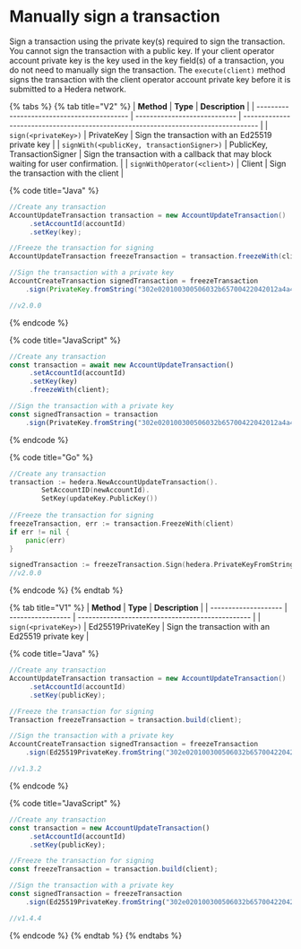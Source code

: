 # Manually sign a transaction

Sign a transaction using the private key(s) required to sign the transaction. You cannot sign the transaction with a public key. If your client operator account private key is the key used in the key field(s) of a transaction, you do not need to manually sign the transaction. The `execute(client)` method signs the transaction with the client operator account private key before it is submitted to a Hedera network.

{% tabs %}
{% tab title="V2" %}
| **Method**                                 | **Type**                     | **Description**                                                                    |
| ------------------------------------------ | ---------------------------- | ---------------------------------------------------------------------------------- |
| `sign(<privateKey>)`                       | PrivateKey                   | Sign the transaction with an Ed25519 private key                                   |
| `signWith(<publicKey, transactionSigner>)` | PublicKey, TransactionSigner | Sign the transaction with a callback that may block waiting for user confirmation. |
| `signWithOperator(<client>)`               | Client                       | Sign the transaction with the client                                               |

{% code title="Java" %}
```java
//Create any transaction
AccountUpdateTransaction transaction = new AccountUpdateTransaction()
     .setAccountId(accountId)
     .setKey(key);

//Freeze the transaction for signing
AccountUpdateTransaction freezeTransaction = transaction.freezeWith(client);

//Sign the transaction with a private key
AccountCreateTransaction signedTransaction = freezeTransaction
    .sign(PrivateKey.fromString("302e020100300506032b65700422042012a4a4add3d885bd61d7ce5cff88c5ef2d510651add00a7f64cb90de3359bc5c");

//v2.0.0    
```
{% endcode %}

{% code title="JavaScript" %}
```javascript
//Create any transaction
const transaction = await new AccountUpdateTransaction()
     .setAccountId(accountId)
     .setKey(key)
     .freezeWith(client);

//Sign the transaction with a private key
const signedTransaction = transaction
    .sign(PrivateKey.fromString("302e020100300506032b65700422042012a4a4add3d885bd61d7ce5cff88c5ef2d510651add00a7f64cb90de3359bc5c");
```
{% endcode %}

{% code title="Go" %}
```go
//Create any transaction
transaction := hedera.NewAccountUpdateTransaction().
		SetAccountID(newAccountId).
		SetKey(updateKey.PublicKey())
	
//Freeze the transaction for signing
freezeTransaction, err := transaction.FreezeWith(client)
if err != nil {
    panic(err)
}

signedTransaction := freezeTransaction.Sign(hedera.PrivateKeyFromString("302e020100300506032b65700422042012a4a4add3d885bd61d7ce5cff88c5ef2d510651add00a7f64cb90de3359bc5c"))
//v2.0.0
```
{% endcode %}
{% endtab %}

{% tab title="V1" %}
| **Method**           | **Type**          | **Description**                                  |
| -------------------- | ----------------- | ------------------------------------------------ |
| `sign(<privateKey>)` | Ed25519PrivateKey | Sign the transaction with an Ed25519 private key |

{% code title="Java" %}
```java
//Create any transaction
AccountUpdateTransaction transaction = new AccountUpdateTransaction()
     .setAccountId(accountId)
     .setKey(publicKey);

//Freeze the transaction for signing
Transaction freezeTransaction = transaction.build(client);

//Sign the transaction with a private key
AccountCreateTransaction signedTransaction = freezeTransaction
    .sign(Ed25519PrivateKey.fromString("302e020100300506032b65700422042012a4a4add3d885bd61d7ce5cff88c5ef2d510651add00a7f64cb90de3359bc5c");

//v1.3.2  
```
{% endcode %}

{% code title="JavaScript" %}
```javascript
//Create any transaction
const transaction = new AccountUpdateTransaction()
     .setAccountId(accountId)
     .setKey(publicKey);

//Freeze the transaction for signing
const freezeTransaction = transaction.build(client);

//Sign the transaction with a private key
const signedTransaction = freezeTransaction
    .sign(Ed25519PrivateKey.fromString("302e020100300506032b65700422042012a4a4add3d885bd61d7ce5cff88c5ef2d510651add00a7f64cb90de3359bc5c");

//v1.4.4
```
{% endcode %}
{% endtab %}
{% endtabs %}

##
